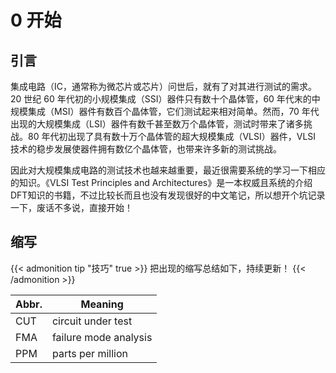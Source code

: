 # 0 开始


## 引言

集成电路（IC，通常称为微芯片或芯片）问世后，就有了对其进行测试的需求。20 世纪 60 年代初的小规模集成（SSI）器件只有数十个晶体管，60 年代末的中规模集成（MSI）器件有数百个晶体管，它们测试起来相对简单。然而，70 年代出现的大规模集成（LSI）器件有数千甚至数万个晶体管，测试时带来了诸多挑战。80 年代初出现了具有数十万个晶体管的超大规模集成（VLSI）器件，VLSI 技术的稳步发展使器件拥有数亿个晶体管，也带来许多新的测试挑战。

因此对大规模集成电路的测试技术也越来越重要，最近很需要系统的学习一下相应的知识。《VLSI Test Principles and Architectures》是一本权威且系统的介绍DFT知识的书籍，不过比较长而且也没有发现很好的中文笔记，所以想开个坑记录一下，废话不多说，直接开始！

## 缩写

{{< admonition tip "技巧" true >}}
把出现的缩写总结如下，持续更新！
{{< /admonition >}}

| Abbr. | Meaning               |
| ----- | --------------------- |
| CUT   | circuit under test    |
| FMA   | failure mode analysis |
| PPM   | parts per million     |


